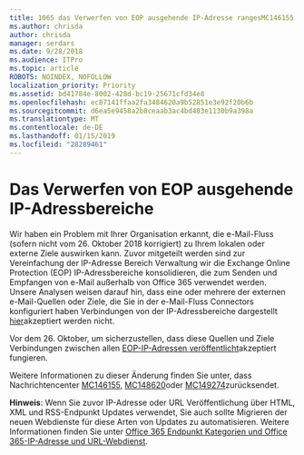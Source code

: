 ```yaml
---
title: 1065 das Verwerfen von EOP ausgehende IP-Adresse rangesMC146155
ms.author: chrisda
author: chrisda
manager: serdars
ms.date: 9/28/2018
ms.audience: ITPro
ms.topic: article
ROBOTS: NOINDEX, NOFOLLOW
localization_priority: Priority
ms.assetid: bd41784e-8002-428d-bc19-25671cfd34e8
ms.openlocfilehash: ec87141ffaa2fa3484620a9b52851e3e92f20b6b
ms.sourcegitcommit: d6ea5e9458a2b8ceaab3ac4bd483e1130b9a398a
ms.translationtype: MT
ms.contentlocale: de-DE
ms.lasthandoff: 01/15/2019
ms.locfileid: "28289461"
---
```

# <a name="deprecation-of-eop-outbound-ip-address-ranges"></a>Das Verwerfen von EOP ausgehende IP-Adressbereiche

Wir haben ein Problem mit Ihrer Organisation erkannt, die e-Mail-Fluss (sofern nicht vom 26. Oktober 2018 korrigiert) zu Ihrem lokalen oder externe Ziele auswirken kann. Zuvor mitgeteilt werden sind zur Vereinfachung der IP-Adresse Bereich Verwaltung wir die Exchange Online Protection (EOP) IP-Adressbereiche konsolidieren, die zum Senden und Empfangen von e-Mail außerhalb von Office 365 verwendet werden. Unsere Analysen weisen darauf hin, dass eine oder mehrere der externen e-Mail-Quellen oder Ziele, die Sie in der e-Mail-Fluss Connectors konfiguriert haben Verbindungen von der IP-Adressbereiche dargestellt [hier](https://docs.microsoft.com/office365/SecurityCompliance/eop/exchange-online-protection-ip-addresses)akzeptiert werden nicht.
  
Vor dem 26. Oktober, um sicherzustellen, dass diese Quellen und Ziele Verbindungen zwischen allen [EOP-IP-Adressen veröffentlicht](https://docs.microsoft.com/office365/SecurityCompliance/eop/exchange-online-protection-ip-addresses)akzeptiert fungieren.
  
Weitere Informationen zu dieser Änderung finden Sie unter, dass Nachrichtencenter [MC146155](https://portal.office.com/AdminPortal/home?switchtomodern=true#/MessageCenter?id=MC146155), [MC148620](https://portal.office.com/AdminPortal/home?switchtomodern=true#/MessageCenter?id=MC148620)oder [MC149274](https://portal.office.com/AdminPortal/home?switchtomodern=true#/MessageCenter?id=MC149274)zurücksendet.
  
 **Hinweis**: Wenn Sie zuvor IP-Adresse oder URL Veröffentlichung über HTML, XML und RSS-Endpunkt Updates verwendet, Sie auch sollte Migrieren der neuen Webdienste für diese Arten von Updates zu automatisieren. Weitere Informationen finden Sie unter [Office 365 Endpunkt Kategorien und Office 365-IP-Adresse und URL-Webdienst](https://techcommunity.microsoft.com/t5/Office-365-Blog/Announcing-Office-365-endpoint-categories-and-Office-365-IP/ba-p/177638).
  

